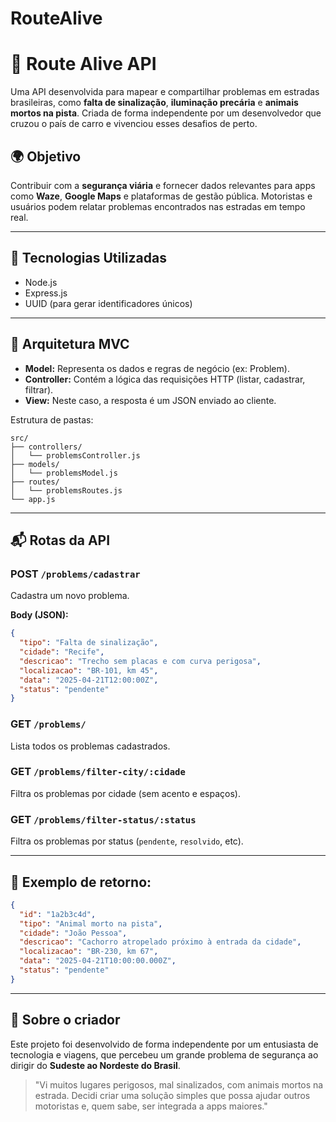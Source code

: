 # RouteAlive
# 🚦 Route Alive API

Uma API desenvolvida para mapear e compartilhar problemas em estradas brasileiras, como **falta de sinalização**, **iluminação precária** e **animais mortos na pista**. Criada de forma independente por um desenvolvedor que cruzou o país de carro e vivenciou esses desafios de perto.

## 🌍 Objetivo
Contribuir com a **segurança viária** e fornecer dados relevantes para apps como **Waze**, **Google Maps** e plataformas de gestão pública. Motoristas e usuários podem relatar problemas encontrados nas estradas em tempo real.

---

## 🔧 Tecnologias Utilizadas
- Node.js
- Express.js
- UUID (para gerar identificadores únicos)

---

## 🧠 Arquitetura MVC

- **Model:** Representa os dados e regras de negócio (ex: Problem).
- **Controller:** Contém a lógica das requisições HTTP (listar, cadastrar, filtrar).
- **View:** Neste caso, a resposta é um JSON enviado ao cliente.

Estrutura de pastas:
```
src/
├── controllers/
│   └── problemsController.js
├── models/
│   └── problemsModel.js
├── routes/
│   └── problemsRoutes.js
└── app.js
```

---

## 📬 Rotas da API

### POST `/problems/cadastrar`
Cadastra um novo problema.

**Body (JSON):**
```json
{
  "tipo": "Falta de sinalização",
  "cidade": "Recife",
  "descricao": "Trecho sem placas e com curva perigosa",
  "localizacao": "BR-101, km 45",
  "data": "2025-04-21T12:00:00Z",
  "status": "pendente"
}
```

### GET `/problems/`
Lista todos os problemas cadastrados.

### GET `/problems/filter-city/:cidade`
Filtra os problemas por cidade (sem acento e espaços).

### GET `/problems/filter-status/:status`
Filtra os problemas por status (`pendente`, `resolvido`, etc).

---

## 📌 Exemplo de retorno:
```json
{
  "id": "1a2b3c4d",
  "tipo": "Animal morto na pista",
  "cidade": "João Pessoa",
  "descricao": "Cachorro atropelado próximo à entrada da cidade",
  "localizacao": "BR-230, km 67",
  "data": "2025-04-21T10:00:00.000Z",
  "status": "pendente"
}
```

---

## 🙋 Sobre o criador
Este projeto foi desenvolvido de forma independente por um entusiasta de tecnologia e viagens, que percebeu um grande problema de segurança ao dirigir do **Sudeste ao Nordeste do Brasil**.

> "Vi muitos lugares perigosos, mal sinalizados, com animais mortos na estrada. Decidi criar uma solução simples que possa ajudar outros motoristas e, quem sabe, ser integrada a apps maiores."

